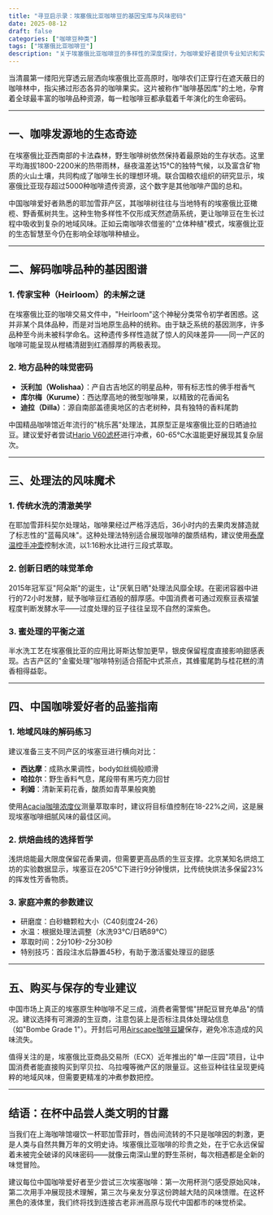 ```yaml
---
title: "寻豆启示录：埃塞俄比亚咖啡豆的基因宝库与风味密码"
date: 2025-08-12
draft: false
categories: ["咖啡豆种类"]
tags: ["埃塞俄比亚咖啡豆"]
description: "关于埃塞俄比亚咖啡豆的多样性的深度探讨，为咖啡爱好者提供专业知识和实用指南。"
---
```


当清晨第一缕阳光穿透云层洒向埃塞俄比亚高原时，咖啡农们正穿行在遮天蔽日的咖啡林中，指尖拂过形态各异的咖啡果实。这片被称作"咖啡基因库"的土地，孕育着全球最丰富的咖啡品种资源，每一粒咖啡豆都承载着千年演化的生命密码。

---

## 一、咖啡发源地的生态奇迹

在埃塞俄比亚西南部的卡法森林，野生咖啡树依然保持着最原始的生存状态。这里平均海拔1800-2200米的热带雨林，昼夜温差达15℃的独特气候，以及富含矿物质的火山土壤，共同构成了咖啡生长的理想环境。联合国粮农组织的研究显示，埃塞俄比亚现存超过5000种咖啡遗传资源，这个数字是其他咖啡产国的总和。

中国咖啡爱好者熟悉的耶加雪菲产区，其咖啡树往往与当地特有的埃塞俄比亚橄榄、野香蕉树共生。这种生物多样性不仅形成天然遮荫系统，更让咖啡豆在生长过程中吸收到复杂的地域风味。正如云南咖啡农借鉴的"立体种植"模式，埃塞俄比亚的生态智慧至今仍在影响全球咖啡种植业。

---

## 二、解码咖啡品种的基因图谱

### 1. 传家宝种（Heirloom）的未解之谜
在埃塞俄比亚的咖啡交易文件中，"Heirloom"这个神秘分类常令初学者困惑。这并非某个具体品种，而是对当地原生品种的统称。由于缺乏系统的基因测序，许多品种至今尚未被科学命名。这种遗传多样性造就了惊人的风味差异——同一产区的咖啡可能呈现从柑橘清甜到红酒醇厚的两极表现。

### 2. 地方品种的味觉密码
- **沃利加（Wolishaa）**：产自古吉地区的明星品种，带有标志性的佛手柑香气
- **库尔梅（Kurume）**：西达摩高地的微型咖啡果，以精致的花香闻名
- **迪拉（Dilla）**：源自南部盖德奥地区的古老树种，具有独特的香料尾韵

中国精品咖啡馆近年流行的"桃乐茜"处理法，其原型正是埃塞俄比亚的日晒迪拉豆。建议爱好者尝试[Hario V60滤杯](https://www.amazon.com/s?k=Hario%20V60%E6%BB%A4%E6%9D%AF&tag=coffeeprism-20)进行冲煮，60-65℃水温能更好展现其复杂层次。

---

## 三、处理法的风味魔术

### 1. 传统水洗的清澈美学
在耶加雪菲科契尔处理站，咖啡果经过严格浮选后，36小时内的去果肉发酵造就了标志性的"蓝莓风味"。这种处理法特别适合展现咖啡的酸质结构，建议使用[泰摩温控手冲壶](https://www.amazon.com/s?k=%E6%B3%B0%E6%91%A9%E6%B8%A9%E6%8E%A7%E6%89%8B%E5%86%B2%E5%A3%B6&tag=coffeeprism-20)控制水流，以1:16粉水比进行三段式萃取。

### 2. 创新日晒的味觉革命
2015年冠军豆"阿朵斯"的诞生，让"厌氧日晒"处理法风靡全球。在密闭容器中进行的72小时发酵，赋予咖啡豆红酒般的醇厚感。中国消费者可通过观察豆表褶皱程度判断发酵水平——过度处理的豆子往往呈现不自然的深紫色。

### 3. 蜜处理的平衡之道
半水洗工艺在埃塞俄比亚的应用比哥斯达黎加更早，银皮保留程度直接影响甜感表现。古吉产区的"金蜜处理"咖啡特别适合搭配中式茶点，其蜂蜜尾韵与桂花糕的清香相得益彰。

---

## 四、中国咖啡爱好者的品鉴指南

### 1. 地域风味的解码练习
建议准备三支不同产区的埃塞豆进行横向对比：
- **西达摩**：成熟水果调性，body如丝绸般顺滑
- **哈拉尔**：野生香料气息，尾段带有黑巧克力回甘
- **利姆**：清新茉莉花香，酸质如青苹果般爽脆

使用[Acacia咖啡浓度仪](https://www.amazon.com/s?k=Acacia%E5%92%96%E5%95%A1%E6%B5%93%E5%BA%A6%E4%BB%AA&tag=coffeeprism-20)测量萃取率时，建议将目标值控制在18-22%之间，这是展现埃塞咖啡细腻风味的最佳区间。

### 2. 烘焙曲线的选择哲学
浅烘焙能最大限度保留花香果调，但需要更高品质的生豆支撑。北京某知名烘焙工坊的实验数据显示，埃塞豆在205℃下进行9分钟慢烘，比传统快烘法多保留23%的挥发性芳香物质。

### 3. 家庭冲煮的参数建议
- 研磨度：白砂糖颗粒大小（C40刻度24-26）
- 水温：根据处理法调整（水洗93℃/日晒89℃）
- 萃取时间：2分10秒-2分30秒
- 特别技巧：首段注水后静置45秒，有助于激活蜜处理豆的甜感

---

## 五、购买与保存的专业建议

中国市场上真正的埃塞原生种咖啡不足三成，消费者需警惕"拼配豆冒充单品"的情况。建议选择有可溯源的生豆商，注意包装上是否标注具体处理站信息（如"Bombe Grade 1"）。开封后可用[Airscape咖啡豆罐](https://www.amazon.com/s?k=Airscape%E5%92%96%E5%95%A1%E8%B1%86%E7%BD%90&tag=coffeeprism-20)保存，避免冷冻造成的风味流失。

值得关注的是，埃塞俄比亚商品交易所（ECX）近年推出的"单一庄园"项目，让中国消费者能直接购买到罕贝拉、乌拉嘎等微产区的限量豆。这些豆种往往呈现更纯粹的地域风味，但需要更精准的冲煮参数把控。

---

## 结语：在杯中品尝人类文明的甘露

当我们在上海咖啡馆啜饮一杯耶加雪菲时，唇齿间流转的不只是咖啡因的刺激，更是人类与自然共舞万年的文明史诗。埃塞俄比亚咖啡的珍贵之处，在于它永远保留着未被完全破译的风味密码——就像云南深山里的野生茶树，每次相遇都是全新的味觉冒险。

建议每位中国咖啡爱好者至少尝试三次埃塞咖啡：第一次用杯测勺感受原始风味，第二次用手冲展现技术理解，第三次与亲友分享这份跨越大陆的风味馈赠。在这杯黑色的液体里，我们终将找到连接古老非洲高原与现代中国都市的味觉桥梁。
